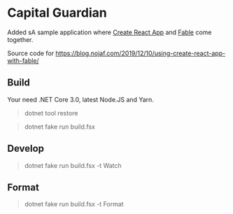 # Capital Guardian

Added sA sample application where [Create React App](https://create-react-app.dev/) and [Fable](https://fable.io/) come together.

Source code for https://blog.nojaf.com/2019/12/10/using-create-react-app-with-fable/


## Build

Your need .NET Core 3.0, latest Node.JS and Yarn.

> dotnet tool restore

> dotnet fake run build.fsx


## Develop

> dotnet fake run build.fsx -t Watch

## Format

> dotnet fake run build.fsx -t Format